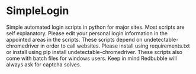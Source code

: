 # SimpleLogin
Simple automated login scripts in python for major sites.
Most scripts are self explanatory.
Please edit your personal login information in the appointed areas in the scripts.
These scripts depend on undetectable-chromedriver in order to call websites. Please install using requirements.txt or install using pip install undetectable-chromedriver.
These scripts also come with batch files for windows users.
Keep in mind Redbubble will always ask for captcha solves.
